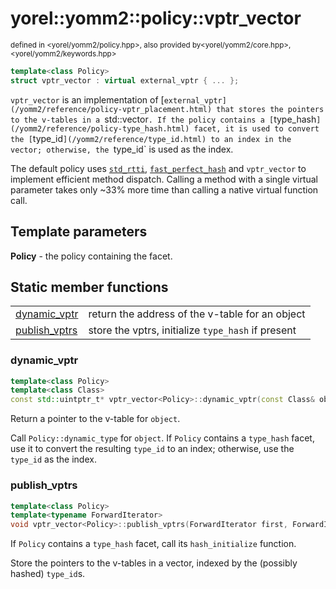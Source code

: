 
# yorel::yomm2::policy::**vptr_vector**
<sub>defined in <yorel/yomm2/policy.hpp>, also provided by<yorel/yomm2/core.hpp>, <yorel/yomm2/keywords.hpp></sub>

```c++
template<class Policy>
struct vptr_vector : virtual external_vptr { ... };
```

`vptr_vector` is an implementation of [`external_vptr](/yomm2/reference/policy-vptr_placement.html) that stores the
pointers to the v-tables in a `std::vector`. If the policy contains a
[`type_hash`](/yomm2/reference/policy-type_hash.html) facet, it is used to convert the [`type_id`](/yomm2/reference/type_id.html) to an index in the
vector; otherwise, the `type_id` is used as the index.

The default policy uses [`std_rtti`](/yomm2/reference/policy-std_rtti.html), [`fast_perfect_hash`](/yomm2/reference/policy-fast_perfect_hash.html) and
`vptr_vector` to implement efficient method dispatch. Calling a method with a
single virtual parameter takes only ~33% more time than calling a native virtual
function call.

## Template parameters

**Policy** - the policy containing the facet.

## Static member functions

|                                 |                                                    |
| ------------------------------- | -------------------------------------------------- |
| [dynamic_vptr](#dynamic_vptr)   | return the address of the v-table for an object    |
| [publish_vptrs](#publish_vptrs) | store the vptrs, initialize `type_hash` if present |

### dynamic_vptr

```c++
template<class Policy>
template<class Class>
const std::uintptr_t* vptr_vector<Policy>::dynamic_vptr(const Class& object);
```

Return a pointer to the v-table for `object`.

Call `Policy::dynamic_type` for `object`. If `Policy` contains a `type_hash`
facet, use it to convert the resulting `type_id` to an index; otherwise, use the
`type_id` as the index.

### publish_vptrs

```c++
template<class Policy>
template<typename ForwardIterator>
void vptr_vector<Policy>::publish_vptrs(ForwardIterator first, ForwardIterator last);
```

If `Policy` contains a `type_hash` facet, call its `hash_initialize`
function.

Store the pointers to the v-tables in a vector, indexed by the (possibly hashed)
`type_id`s.
